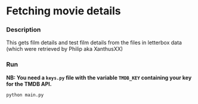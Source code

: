 # Fetching movie details   

### Description   
This gets film details and test film details from the files in letterbox data (which were retrieved by Philip aka XanthusXX)   

### Run    

**NB: You need a ```keys.py``` file with the variable ```TMDB_KEY``` containing your key for the TMDB API.**    
```
python main.py
```
